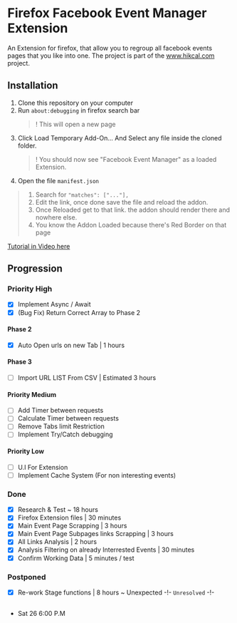 # Firefox Facebook Event Manager Extension

An Extension for firefox, that allow you to regroup all facebook events pages that you like into one.
The project is part of the www.hikcal.com project. 

## Installation
1. Clone this repository on your computer
2. Run `about:debugging` in firefox search bar
    > ! This will open a new page 
3. Click Load Temporary Add-On... And Select any file inside the cloned folder.
    > ! You should now see "Facebook Event Manager" as a loaded Extension.
4. Open the file `manifest.json` 
> 1. Search for `"matches": ["..."],`
> 2. Edit the link, once done save the file and reload the addon.
> 3. Once Reloaded get to that link. the addon should render there and nowhere else.
> 4. You know the Addon Loaded because there's Red Border on that page

[Tutorial in Video here](https://youtu.be/8YndtIYHMqU?t=212 "Tutorial in Video (Youtube)")

## Progression
### Priority High
* [x] Implement Async / Await
* [x] (Bug Fix) Return Correct Array to Phase 2
#### Phase 2
* [x] Auto Open urls on new Tab | 1 hours
#### Phase 3
* [ ] Import URL LIST From CSV | Estimated 3 hours

#### Priority Medium
* [ ] Add Timer between requests
* [ ] Calculate Timer between requests
* [ ] Remove Tabs limit Restriction
* [ ] Implement Try/Catch debugging

#### Priority Low
* [ ] U.I For Extension
* [ ] Implement Cache System (For non interesting events)

### Done
* [x] Research & Test ~ 18 hours
* [x] Firefox Extension files | 30 minutes
* [x] Main Event Page Scrapping | 3 hours
* [x] Main Event Page Subpages links Scrapping | 3 hours
* [x] All Links Analysis | 2 hours
* [x] Analysis Filtering on already Interrested Events | 30 minutes
* [x] Confirm Working Data | 5 minutes / test

### Postponed
* [x] Re-work Stage functions | 8 hours ~ Unexpected -!- `Unresolved` -!-  

## <Rescoping the project>
- Sat 26 6:00 P.M 